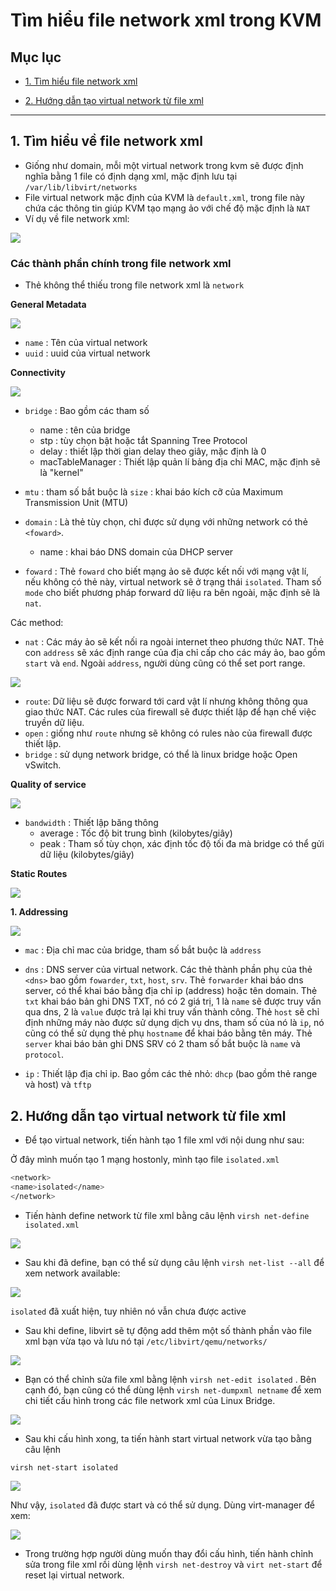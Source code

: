 # Tìm hiểu file network xml trong KVM

## Mục lục

- [1. Tìm hiểu file network xml](#gioi-thieu)

- [2. Hướng dẫn tạo virtual network từ file xml](#tao-network)

----------

## <a name="gioi-thieu"> 1. Tìm hiểu về file network xml </a>

- Giống như domain, mỗi một virtual network trong kvm sẽ được định nghĩa bằng 1 file có định dạng xml, mặc định lưu tại `/var/lib/libvirt/networks`
- File virtual network mặc định của KVM là `default.xml`, trong file này chứa các thông tin giúp KVM tạo mạng ảo với chế độ mặc định là `NAT`
- Ví dụ về file network xml:

<img src="http://i.imgur.com/hyMBdjX.png">

### Các thành phần chính trong file network xml

- Thẻ không thể thiếu trong file network xml là `network`

**General Metadata**

<img src="http://i.imgur.com/0e8Lsos.png">

- `name` : Tên của virtual network
- `uuid` : uuid của virtual network

**Connectivity**

<img src="http://i.imgur.com/z9BRjPZ.png">

- `bridge` : Bao gồm các tham số 
  <ul>
  <li>name : tên của bridge</li>
  <li>stp : tùy chọn bật hoặc tắt Spanning Tree Protocol</li>
  <li>delay : thiết lập thời gian delay theo giây, mặc định là 0</li>
  <li>macTableManager : Thiết lập quản lí bảng địa chỉ MAC, mặc định sẽ là "kernel"</li>
  </ul>

- `mtu` : tham số bắt buộc là `size` : khai báo kích cỡ của Maximum Transmission Unit (MTU) 
- `domain` : Là thẻ tùy chọn, chỉ được sử dụng với những network có thẻ `<foward>`.
  <ul>
  <li>name : khai báo DNS domain của DHCP server</li>
  </ul>

- `foward` : Thẻ `foward` cho biết mạng ảo sẽ được kết nối với mạng vật lí, nếu không có thẻ này, virtual network sẽ ở trạng thái `isolated`. Tham số `mode` cho biết phương pháp forward dữ liệu ra bên ngoài, mặc định sẽ là `nat`. 

Các method:

- `nat` : Các máy ảo sẽ kết nối ra ngoài internet theo phương thức NAT. Thẻ con `address` sẽ xác định range của địa chỉ cấp cho các máy ảo, bao gồm `start` và `end`. Ngoài `address`, người dùng cũng có thể set port range.

<img src="http://i.imgur.com/v5r8ljX.png">

- `route`: Dữ liệu sẽ được forward tới card vật lí nhưng không thông qua giao thức NAT. Các rules của firewall sẽ được thiết lập để hạn chế việc truyền dữ liệu.
- `open` : giống như `route` nhưng sẽ không có rules nào của firewall được thiết lập.
- `bridge` : sử dụng network bridge, có thể là linux bridge hoặc Open vSwitch.

**Quality of service**

<img src="http://i.imgur.com/4X7PDAP.png">

- `bandwidth` : Thiết lập băng thông
  <ul>
  <li>average : Tốc độ bit trung bình (kilobytes/giây)</li>
  <li>peak : Tham số tùy chọn, xác định tốc độ tối đa mà bridge có thể gửi dữ liệu (kilobytes/giây)</li>
  </ul>

**Static Routes**

<img src="http://i.imgur.com/kVNyu3j.png">

**1. Addressing**

<img src="http://i.imgur.com/JyMwVCK.png">

- `mac` : Địa chỉ mac của bridge, tham số bắt buộc là `address`
- `dns` : DNS server của virtual network. Các thẻ thành phần phụ của thẻ `<dns>` bao gồm `fowarder`, `txt`, `host`, `srv`.
  Thẻ `forwarder` khai báo dns server, có thể khai báo bằng địa chỉ ip (address) hoặc tên domain.
  Thẻ `txt` khai báo bản ghi DNS TXT, nó có 2 giá trị, 1 là `name` sẽ được truy vấn qua dns, 2 là `value` được trả lại khi truy vấn thành công.
  Thẻ `host` sẽ chỉ định những máy nào được sử dụng dịch vụ dns, tham số của nó là `ip`, nó cũng có thể sử dụng thẻ phụ `hostname` để khai báo bằng tên máy.
  Thẻ `server` khai báo bản ghi DNS SRV có 2 tham số bắt buộc là `name` và `protocol`.

- `ip` : Thiết lập địa chỉ ip. Bao gồm các thẻ nhỏ: `dhcp` (bao gồm thẻ range và host) và `tftp`

## <a name=""> 2. Hướng dẫn tạo virtual network từ file xml </a>

- Để tạo virtual network, tiến hành tạo 1 file xml với nội dung như sau:

Ở đây mình muốn tạo 1 mạng hostonly, mình tạo file `isolated.xml`

```sh
<network>
<name>isolated</name>
</network>
```

- Tiến hành define network từ file xml bằng câu lệnh `virsh net-define isolated.xml`

<img src="http://i.imgur.com/YQWwgu0.png">

- Sau khi đã define, bạn có thể sử dụng câu lệnh `virsh net-list --all` để xem network available:

<img src="http://i.imgur.com/ZQStMFe.png">

`isolated` đã xuất hiện, tuy nhiên nó vẫn chưa được active

- Sau khi define, libvirt sẽ tự động add thêm một số thành phần vào file xml bạn vừa tạo và lưu nó tại `/etc/libvirt/qemu/networks/`

<img src="http://i.imgur.com/oBzSYMV.png">

- Bạn có thể chỉnh sửa file xml bằng lệnh `virsh net-edit isolated` . Bên cạnh đó, bạn cũng có thể dùng lệnh `virsh net-dumpxml netname` để xem chi tiết cấu hình trong các file network xml của Linux Bridge.

<img src="http://i.imgur.com/R3i0ZFN.png">

- Sau khi cấu hình xong, ta tiến hành start virtual network vừa tạo bằng câu lệnh 

`virsh net-start isolated`

<img src="http://i.imgur.com/e5vs4IZ.png">

Như vậy, `isolated` đã được start và có thể sử dụng. Dùng virt-manager để xem:

<img src="http://i.imgur.com/UgAqy3B.png">

- Trong trường hợp người dùng muốn thay đổi cấu hình, tiến hành chỉnh sửa trong file xml rồi dùng lệnh `virsh net-destroy` và `virt net-start` để reset lại virtual network.